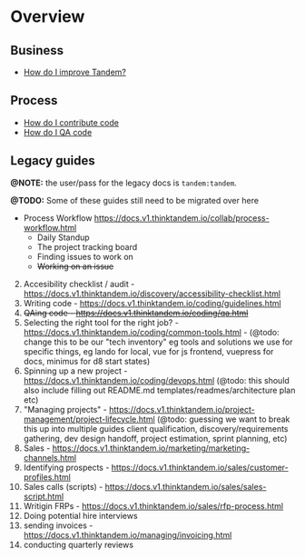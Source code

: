 # Overview

## Business

* [How do I improve Tandem?](./business.md#improving-tandem)

## Process

* [How do I contribute code](./process.md#contributing-code)
* [How do I QA code](./process.md#qaing-code)

## Legacy guides

**@NOTE:** the user/pass for the legacy docs is `tandem:tandem`.

**@TODO:** Some of these guides still need to be migrated over here

* Process Workflow <https://docs.v1.thinktandem.io/collab/process-workflow.html>
  * Daily Standup
  * The project tracking board
  * Finding issues to work on
  * ~~Working on an issue~~
2. Accesibility checklist / audit - <https://docs.v1.thinktandem.io/discovery/accessibility-checklist.html>
3. Writing code - <https://docs.v1.thinktandem.io/coding/guidelines.html>
4. ~~QAing code - <https://docs.v1.thinktandem.io/coding/qa.html>~~
5. Selecting the right tool for the right job? - <https://docs.v1.thinktandem.io/coding/common-tools.html> - (@todo: change this to be our "tech inventory" eg tools and solutions we use for specific things, eg lando for local, vue for js frontend, vuepress for docs, minimus for d8 start states)
6. Spinning up a new project - <https://docs.v1.thinktandem.io/coding/devops.html> (@todo: this should also include filling out README.md templates/readmes/architecture plan etc)
7. "Managing projects" - <https://docs.v1.thinktandem.io/project-management/project-lifecycle.html> (@todo: guessing we want to break this up into multiple guides client qualification, discovery/requirements gathering, dev design handoff, project estimation, sprint planning, etc)
8. Sales - <https://docs.v1.thinktandem.io/marketing/marketing-channels.html>
9. Identifying prospects - <https://docs.v1.thinktandem.io/sales/customer-profiles.html>
10. Sales calls (scripts) - <https://docs.v1.thinktandem.io/sales/sales-script.html>
11. Writigin FRPs - <https://docs.v1.thinktandem.io/sales/rfp-process.html>
12. Doing potential hire interviews
13. sending invoices - <https://docs.v1.thinktandem.io/managing/invoicing.html>
14. conducting quarterly reviews
